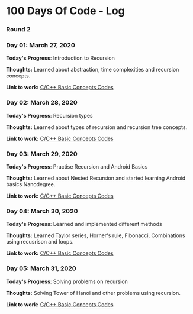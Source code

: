 # 100 Days Of Code - Log

### Round 2

### Day 01: March 27, 2020

**Today's Progress**: Introduction to Recursion

**Thoughts:** Learned about abstraction, time complexities and recursion concepts.

**Link to work:** [C/C++ Basic Concepts Codes](https://github.com/AbhiramReddyD/AlgoDS/tree/master/C%20C%2B%2B%20Basics)

### Day 02: March 28, 2020

**Today's Progress**: Recursion types

**Thoughts:** Learned about types of recursion and recursion tree concepts.

**Link to work:** [C/C++ Basic Concepts Codes](https://github.com/AbhiramReddyD/AlgoDS/tree/master/C%20C%2B%2B%20Basics)

### Day 03: March 29, 2020

**Today's Progress**: Practise Recursion and Android Basics

**Thoughts:** Learned about Nested Recursion and started learning Android basics Nanodegree.

**Link to work:** [C/C++ Basic Concepts Codes](https://github.com/AbhiramReddyD/AlgoDS/tree/master/C%20C%2B%2B%20Basics)

### Day 04: March 30, 2020

**Today's Progress**: Learned and implemented different methods 

**Thoughts:** Learned Taylor series, Horner's rule, Fibonacci, Combinations using recusrison and loops. 

**Link to work:** [C/C++ Basic Concepts Codes](https://github.com/AbhiramReddyD/AlgoDS/tree/master/C%20C%2B%2B%20Basics)

### Day 05: March 31, 2020

**Today's Progress**: Solving problems on recursion

**Thoughts:** Solving Tower of Hanoi and other problems using recursion.

**Link to work:** [C/C++ Basic Concepts Codes](https://github.com/AbhiramReddyD/AlgoDS/tree/master/C%20C%2B%2B%20Basics)
